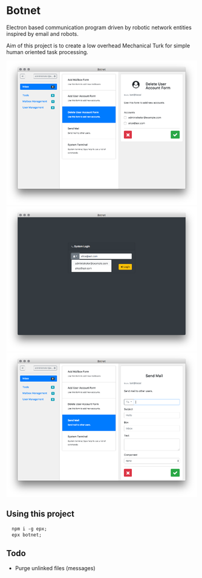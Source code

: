 # Botnet
Electron based communication program driven by robotic network entities inspired by email and robots.

Aim of this project is to create a low overhead Mechanical Turk for simple human oriented task processing.

![](screenshot.png)
![](screenshot-1.png)
![](screenshot-2.png)

## Using this project

```
  npm i -g epx;
  epx botnet;

```

## Todo

- Purge unlinked files (messages)

